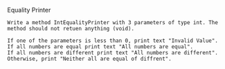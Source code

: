 Equality Printer

    Write a method IntEqualityPrinter with 3 parameters of type int. The method should not retuen anything (void).
    
    If one of the parameters is less than 0, print text "Invalid Value".
    If all numbers are equal print text "All numbers are equal".
    If all numbers are different print text "All numbers are different".
    Otherwise, print "Neither all are equal of diffrent".
    
